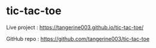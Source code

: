 # tic-tac-toe

Live project : https://tangerine003.github.io/tic-tac-toe/

GitHub repo : https://github.com/tangerine003/tic-tac-toe
